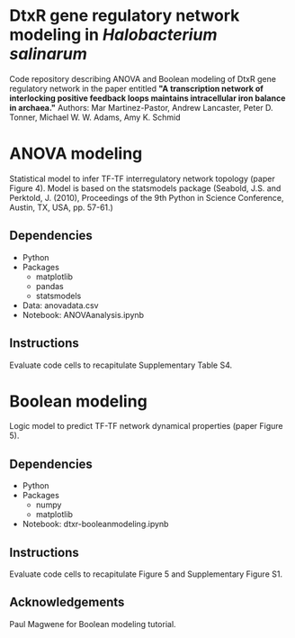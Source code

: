 # DtxR gene regulatory network modeling in *Halobacterium salinarum*

Code repository describing ANOVA and Boolean modeling of DtxR gene regulatory network in the paper entitled **"A transcription network of interlocking positive feedback loops maintains intracellular iron balance in archaea."** Authors: Mar Martinez-Pastor, Andrew Lancaster, Peter D. Tonner, Michael W. W. Adams, Amy K. Schmid


# ANOVA modeling
Statistical model to infer TF-TF interregulatory network topology (paper Figure 4). Model is based on the statsmodels package (Seabold, J.S. and Perktold, J. (2010), Proceedings of the 9th Python in Science Conference, Austin, TX, USA, pp. 57-61.)

## Dependencies
- Python
- Packages
  - matplotlib
  - pandas
  - statsmodels
- Data: anovadata.csv
- Notebook: ANOVAanalysis.ipynb

## Instructions 
Evaluate code cells to recapitulate Supplementary Table S4. 

# Boolean modeling
Logic model to predict TF-TF network dynamical properties (paper Figure 5). 
## Dependencies
- Python
- Packages
    - numpy 
    - matplotlib
- Notebook: dtxr-booleanmodeling.ipynb 

## Instructions
Evaluate code cells to recapitulate Figure 5 and Supplementary Figure S1.

## Acknowledgements
Paul Magwene for Boolean modeling tutorial.



